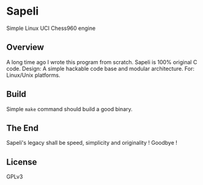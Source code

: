 # Sapeli
Simple Linux UCI Chess960 engine

## Overview
A long time ago I wrote this program from scratch.
Sapeli is 100% original C code.
Design: A simple hackable code base and modular architecture.
For: Linux/Unix platforms.

## Build
Simple `make` command should build a good binary.

## The End
Sapeli's legacy shall be speed, simplicity and originality !
Goodbye !

## License
GPLv3
